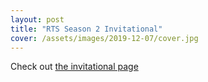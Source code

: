 ```yaml
---
layout: post
title: "RTS Season 2 Invitational"
cover: /assets/images/2019-12-07/cover.jpg
---
```


Check out [the invitational page](/invitational)

